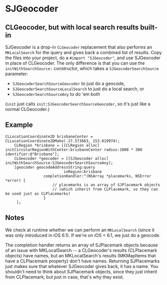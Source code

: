 # SJGeocoder

## CLGeocoder, but with local search results built-in

SJGeocoder is a drop-in `CLGeocoder` replacement that also performs an `MKLocalSearch` for the query and gives back a combined list of results. Copy the files into your project, do a `#import "SJGeocoder"`, and use SJGeocoder in place of CLGeocoder. The only difference is that you can use the `initWithSearchSource:` constructor, which takes a `SJGeocoderSearchSource` parameter:

- `SJGeocoderSearchSourceGeocoder` to just do a geocode,
- `SJGeocoderSearchSourceLocalSearch` to just do a local search, or
- `SJGeocoderSearchSourceAny` to do 'em both

(`init` just calls `init:SJGeocoderSearchSourceGeocoder`, so it's just like a normal CLGeocoder.)

## Example

	CLLocationCoordinate2D brisbaneCenter = CLLocationCoordinate2DMake(-27.573663, 153.019974);
		CLRegion *brisbane = [[CLRegion alloc] initCircularRegionWithCenter:brisbaneCenter radius:1000 * 300 identifier:@"Brisbane"];
		CLGeocoder *geocoder = [[SJGeocoder alloc] initWithSearchSource:SJGeocoderSearchSourceAny];
		[geocoder geocodeAddressString:query
							  inRegion:brisbane
					 completionHandler:^(NSArray *placemarks, NSError *error) {
						 // placemarks is an array of SJPlacemark objects
						 // (which inherit from CLPlacemark, so they can be used just as CLPlacemarks)
					 }
		 ];

## Notes

We check at runtime whether we can perform an `MKLocalSearch` (since it was only introduced in iOS 6.1). If we're on iOS < 6.1, we just do a geocode.

The completion handler returns an array of SJPlacemark objects because of an issue with MKLocalSearch -- a CLGeocoder's results (CLPlacemark objects) have names, but an MKLocalSearch's results (MKMapItems that have a CLPlacemark property) don't have names. Returning SJPlacemarks just makes sure that whatever SJGeocoder gives back, it has a name. You shouldn't need to think about SJPlacemark objects, since they just inherit from CLPlacemark, but just in case, that's why they exist.

